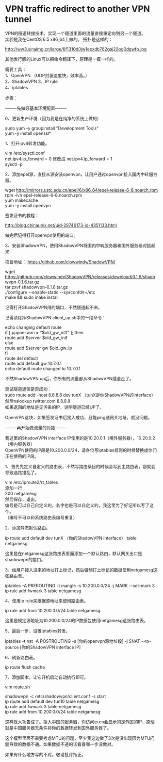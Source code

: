 # VPN traffic redirect to another VPN tunnel
VPN的隧道转接技术，实现一个隧道里面的流量直接重定向到另一个隧道。  
实验是我在CentOS 6.5 x86_64上做的。 
拓扑是这样的：  

http://ww3.sinaimg.cn/large/6f1310d0jw1epxdb762gaj20og0dgwfp.jpg

其他发行版的Linux可以把命令翻译下，原理是一模一样的。  

需要工具：  
1、OpenVPN （UDP封装速度快，效率高。）  
2、ShadowVPN 
3、IP rule  
4、iptables  

步骤：  

------先做好基本环境配置------  

0、更新生产环境（因为我是在纯净的系统上做的）  

sudo yum -y groupinstall "Development Tools"  
yum -y install openssl*  

1、打开ipv4转发功能。  

vim /etc/sysctl.conf  
net.ipv4.ip_forward = 0 修改成 net.ipv4.ip_forward = 1  
sysctl -p  

2、添加epel源，直接从源安装openvpn，让用户通过openvpn接入国内中转服务器。  

wget http://mirrors.ustc.edu.cn/epel/6/x86_64/epel-release-6-8.noarch.rpm  
rpm -ivh epel-release-6-8.noarch.rpm  
yum makecache  
yum -y install openvpn  

签发证书的教程：  

http://blog.chinaunix.net/uid-29746173-id-4351133.html  

做完后记得打开openvpn使用的端口。  

3、安装ShadowVPN，使用ShadowVPN将国内中转服务器和国外服务器对接起来  

项目地址： https://github.com/clowwindy/ShadowVPN/  

wget https://github.com/clowwindy/ShadowVPN/releases/download/0.1.6/shadowvpn-0.1.6.tar.gz  
tar zxvf shadowvpn-0.1.6.tar.gz  
./configure --enable-static --sysconfdir=/etc  
make && sudo make install  

记得打开ShadowVPN用的端口，不然隧道起不来。  

记得清除掉ShadowVPN client_up.sh中的一段命令：  
 
echo changing default route  
if [ pppoe-wan = "$old_gw_intf" ]; then  
route add $server $old_gw_intf  
else  
route add $server gw $old_gw_ip  
fi  
route del default  
route add default gw 10.7.0.1  
echo default route changed to 10.7.0.1  

不然ShadowVPN up后，你所有的流量都从ShadowVPN隧道走了。  

测试隧道通信是否成功：  
sudo route add -host 8.8.8.8 dev tunX （tunX是你ShadowVPN的interface）  
然后nslookup twitter.com 8.8.8.8  
如果返回的地址是无污染的IP，说明隧道已经UP了。  

OpenVPN这块，如果签发证书后接入成功，且能ping通网关地址，就没问题。  

------再开始做流量的对接------  

我这里的ShadowVPN interface IP使用的是10.20.0.1（境外服务器），10.20.0.2（境内服务器）  
OpenVPN使用的IP段是10.200.0.0/24，请各位写iptables规则的时候替换成你们正在使用的IP段。  

1、首先先定义自定义的路由表，不然写路由条目的时候会写到主路由表，那就会导致选路错乱了。  

vim /etc/iproute2/rt_tables  
添加一行  
200 netgamesg   
然后保存，退出。  
编号是可以自己自定义的，名字也是可以自定义的，我这里为了好记所以写了这个。  
（编号不可以和系统路由表编号重复）  

2、添加静态默认路由。  

ip route add default dev tunX （你的ShadowVPN interface） table netgamesg  

这里是在netgamesg这张路由表里面添加一个默认路由，默认网关出口是shadowvpn的接口。  

3、给用户接入进来的地址打上标记，然后强制打上标记的数据使用netgamesg这张路由表。  

iptables -A PREROUTING -t mangle -s 10.200.0.0/24 -j MARK --set-mark 3  
ip rule add fwmark 3 table netgamesg  

4、使用ip rule来根据源地址来使用路由表。  

ip rule add from 10.200.0.0/24 table netgamesg  

这里是规定源地址为10.200.0.0/24的IP数据包使用netgamesg这张路由表。  

5、最后一步，设置iptables转发。  

iptables -t nat -A POSTROUTING -s [你的openvpn源地址段] -j SNAT --to-source [你的ShadowVPN interface IP]  

6、刷新路由表。  

ip route flush cache  

7、添加脚本，让它开机启动自动执行即可。  

vim route.sh  

shadowvpn -c /etc/shadowvpn/client.conf -s start  
ip route add default dev tun10 table netgamesg  
ip rule add fwmark 3 table netgamesg  
ip rule add from 10.200.0.0/24 table netgamesg  

这样就大功告成了。拨入中国的服务器，你访问ip.cn会显示的是外国的IP，原理就是中国服务器无条件将你的数据转发到国外服务器了。  

这个模型里面不需要考虑MTU的问题，至少我这边做了3次是没出现因为MTU问题导致的数据不通。如果数据不通的话看看哪一步没做对。  

如果有什么地方写的不对，敬请批评指正。  
